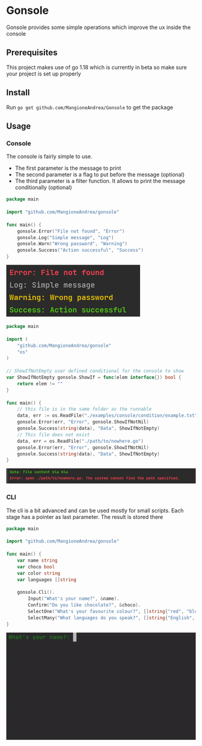 # Gonsole

Gonsole provides some simple operations which improve the ux inside the console

## Prerequisites

This project makes use of go 1.18 which is currently in beta so make sure your project is set up properly

## Install

Run `go get github.com/MangioneAndrea/Gonsole` to get the package

## Usage

### Console

The console is fairly simple to use.

- The first parameter is the message to print
- The second parameter is a flag to put before the message (optional)
- The third parameter is a filter function. It allows to print the message conditionally (optional)

```go
package main

import "github.com/MangioneAndrea/gonsole"

func main() {
	gonsole.Error("File not found", "Error")
	gonsole.Log("Simple message", "Log")
	gonsole.Warn("Wrong password", "Warning")
	gonsole.Success("Action successful", "Success")
}
```

![Colored console](examples/console/simple/simple.png)

```go
package main

import (
	"github.com/MangioneAndrea/gonsole"
	"os"
)

// ShowIfNotEmpty user defined conditional for the console to show
var ShowIfNotEmpty gonsole.ShowIf = func(elem interface{}) bool {
	return elem != ""
}

func main() {
	// this file is in the same folder as the runnable
	data, err := os.ReadFile("./examples/console/condition/example.txt")
	gonsole.Error(err, "Error", gonsole.ShowIfNotNil)
	gonsole.Success(string(data), "Data", ShowIfNotEmpty)
	// This file does not exist
	data, err = os.ReadFile("./path/to/nowhere.go")
	gonsole.Error(err, "Error", gonsole.ShowIfNotNil)
	gonsole.Success(string(data), "Data", ShowIfNotEmpty)
}

```

![Conditional console](examples/console/condition/condition.png)

### CLI

The cli is a bit advanced and can be used mostly for small scripts. Each stage has a pointer as last parameter. The
result is stored there

```go
package main

import "github.com/MangioneAndrea/gonsole"

func main() {
	var name string
	var choco bool
	var color string
	var languages []string

	gonsole.Cli().
		Input("What's your name?", &name).
		Confirm("Do you like chocolate?", &choco).
		SelectOne("What's your favourite colour?", []string{"red", "blue", "yellow", "cyan"}, &color).
		SelectMany("What languages do you speak?", []string{"English", "German", "Italian", "French"}, &languages)
}
```

![Conditional console](examples/cli/full/full.gif)

####    


 
